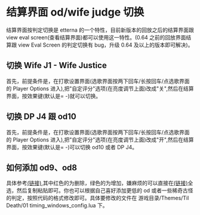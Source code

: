 # 结算界面 od/wife judge 切换

结算界面按判定切换是 etterna 的一个特性，目前新版本的回放之后的结算界面跟 view eval screen(查看结算界面)都可以使用这一特性。(0.64 之前的回放界面结算跟 view Eval Screen 的判定切换有 bug，升级 0.64 及以上的版本即可解决)。

## 切换 Wife J1 - Wife Justice

首先，前提条件是，在打歌设置界面(选歌界面按两下回车/长按回车/点选歌界面的 Player Options 进入),把"自定评分"选项(在亮度调节上面)改成"关",然后在结算界面，按效果键(默认是= -)就可以切换。

## 切换 DP J4 跟 od10

首先，前提条件是，在打歌设置界面(选歌界面按两下回车/长按回车/点选歌界面的 Player Options 进入),把"自定评分"选项(在亮度调节上面)改成"开",然后在结算界面，按效果键(默认是= -)可以切换 od10 或者 DP J4。

## 如何添加 od9、od8

具体参考[(链接)](https://github.com/etternagame/etterna/pull/308/commits/895ef05cae7de970bfda38f8bb1dff39728112ce),其中红色的为删除，绿色的为增加，嫌麻烦的可以直接在[(链接)](https://raw.githubusercontent.com/xNihil0/etterna/895ef05cae7de970bfda38f8bb1dff39728112ce/Themes/Til%20Death/Scripts/01%20timing_windows_config.lua)全选，然后复制粘贴即可。你也可以根据自己喜好添加更低的 od 或者一些稀奇古怪的判定，按照代码的格式修改即可。具体要修改的文件在 游戏目录/Themes/Til Death/01 timing_windows_config.lua 下。
